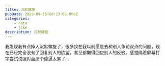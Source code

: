 ```yaml
---
title: 沉默螺旋
pubDate: 2023-09-15T08:23:05.000Z
categories:
    - note
    - jike
description: 沉默螺旋
---
```


我发现我有点掉入沉默螺旋了，很多换在我以前愿意去和别人争论观点的问题，现在已经完全没有了回复别人的欲望，甚至都懒得回应别人的反驳，感觉隔着屏幕打字尝试说服对面那个傻逼太累了...<br><br>
